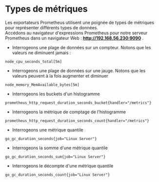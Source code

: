 # Types de métriques

Les exportateurs Prometheus utilisent une poignée de types de métriques pour représenter différents types de données.<br>
Accédons au navigateur d'expressions Prometheus pour notre serveur Prometheus dans un navigateur Web : **http://192.168.56.230:9090** .

- Interrogeons une plage de données sur un compteur. Notons que les valeurs ne diminuent jamais :

```
node_cpu_seconds_total[5m]
```

- Interrogeons une plage de données sur une jauge. Notons que les valeurs peuvent à la fois augmenter et diminuer

```
node_memory_MemAvailable_bytes[5m]
```

- Interrogeons les buckets d'un histogramme

```
prometheus_http_request_duration_seconds_bucket{handler="/metrics"}
```

- Interrogeons la métrique de comptage de l'histogramme

```
prometheus_http_request_duration_seconds_count{handler="/metrics"}
```

- Interrogeons une métrique quantile

```
go_gc_duration_seconds{job="Linux Server"}
```

- Interrogeons la somme d'une métrique quantile

```
go_gc_duration_seconds_sum{job="Linux Server"}
```

- Interrogeons le décompte d'une métrique quantile

```
go_gc_duration_seconds_count{job="Linux Server"}
```